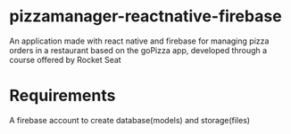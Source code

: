 # pizzamanager-reactnative-firebase
An application made with react native and firebase for managing pizza orders in a restaurant
based on the goPizza app, developed through a course offered by Rocket Seat

# Requirements
A firebase account to create database(models) and storage(files)
